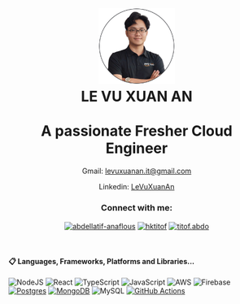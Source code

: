 <h1 align="center">
  <br>
  <a href="http://www.amitmerchant.com/electron-markdownify"><img src="AVATAR-GMAIL.png" alt="Markdownify" width="150"></a>
  <br>
  LE VU XUAN AN
  <br>
  <br>
  A passionate Fresher Cloud Engineer
  <br>
</h1>

<p align="center">Gmail: <a href="mailto:levuxuanan.it@gmail.com" target="_blank">levuxuanan.it@gmail.com</a></p>
<p align="center">Linkedin: <a href="https://www.linkedin.com/in/levuxuanan/" target="_blank">LeVuXuanAn</a></p>

<h3 align="center">Connect with me:</h3>
<p align="center">
<a href="https://www.linkedin.com/in/levuxuanan/" target="blank"><img align="center" src="https://raw.githubusercontent.com/rahuldkjain/github-profile-readme-generator/master/src/images/icons/Social/linked-in-alt.svg" alt="abdellatif-anaflous" height="30" width="40" /></a>
<a href="https://www.facebook.com/xuanan.levu/" target="blank"><img align="center" src="https://raw.githubusercontent.com/rahuldkjain/github-profile-readme-generator/master/src/images/icons/Social/facebook.svg" alt="hktitof" height="30" width="40" /></a>
<a href="https://www.instagram.com/_xuanein/" target="blank"><img align="center" src="https://raw.githubusercontent.com/rahuldkjain/github-profile-readme-generator/master/src/images/icons/Social/instagram.svg" alt="titof.abdo" height="30" width="40" /></a>
</p>

<br/>


#### 📋 Languages, Frameworks, Platforms and Libraries...
![NodeJS](https://img.shields.io/badge/node.js-6DA55F?style=for-the-badge&logo=node.js&logoColor=white)
![React](https://img.shields.io/badge/react-%2320232a.svg?style=for-the-badge&logo=react&logoColor=%2361DAFB)
![TypeScript](https://img.shields.io/badge/typescript-%23007ACC.svg?style=for-the-badge&logo=typescript&logoColor=white)
![JavaScript](https://img.shields.io/badge/javascript-%23323330.svg?style=for-the-badge&logo=javascript&logoColor=%23F7DF1E)
![AWS](https://img.shields.io/badge/AWS-%23FF9900.svg?style=for-the-badge&logo=amazon-aws&logoColor=white)
![Firebase](https://img.shields.io/badge/firebase-%23039BE5.svg?style=for-the-badge&logo=firebase)
[![Postgres](https://img.shields.io/badge/Postgres-%23316192.svg?logo=postgresql&logoColor=white)](#)
[![MongoDB](https://img.shields.io/badge/MongoDB-%234ea94b.svg?logo=mongodb&logoColor=white)](#)
![MySQL](https://img.shields.io/badge/mysql-%2300f.svg?style=for-the-badge&logo=mysql&logoColor=white)
[![GitHub Actions](https://img.shields.io/badge/GitHub_Actions-2088FF?logo=github-actions&logoColor=white)](#)
